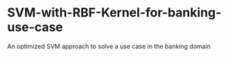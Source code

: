 # SVM-with-RBF-Kernel-for-banking-use-case
An optimized SVM approach to solve a use case in the banking domain
